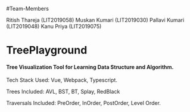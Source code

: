 #Team-Members

Ritish Thareja (LIT2019058)
Muskan Kumari  (LIT2019030)
Pallavi Kumari (LIT2019048)
Kanu Priya     (LIT2019075)

# TreePlayground
#### Tree Visualization Tool for Learning Data Structure and Algorithm.


Tech Stack Used: Vue, Webpack, Typescript. 

Trees Included: AVL, BST, BT, Splay, RedBlack

Traversals Included: PreOrder, InOrder, PostOrder, Level Order. 
